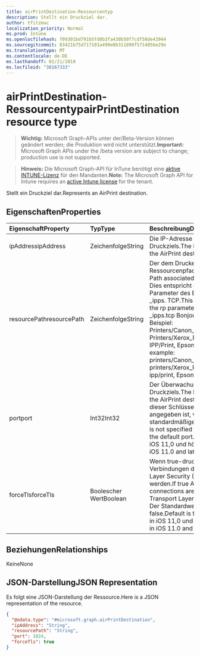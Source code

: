 ```yaml
---
title: airPrintDestination-Ressourcentyp
description: Stellt ein Druckziel dar.
author: tfitzmac
localization_priority: Normal
ms.prod: Intune
ms.openlocfilehash: f09301bd791b5fd8b3fa430b50f7cdf58de43944
ms.sourcegitcommit: 03421b75d717101a499e0b311890f5714056e29e
ms.translationtype: MT
ms.contentlocale: de-DE
ms.lasthandoff: 02/21/2019
ms.locfileid: "30167333"
---
```

# <a name="airprintdestination-resource-type"></a><span data-ttu-id="d2555-103">airPrintDestination-Ressourcentyp</span><span class="sxs-lookup"><span data-stu-id="d2555-103">airPrintDestination resource type</span></span>

> <span data-ttu-id="d2555-104">**Wichtig:** Microsoft Graph-APIs unter der/Beta-Version können geändert werden; die Produktion wird nicht unterstützt.</span><span class="sxs-lookup"><span data-stu-id="d2555-104">**Important:** Microsoft Graph APIs under the /beta version are subject to change; production use is not supported.</span></span>

> <span data-ttu-id="d2555-105">**Hinweis:** Die Microsoft Graph-API für InTune benötigt eine [aktive INTUNE-Lizenz](https://go.microsoft.com/fwlink/?linkid=839381) für den Mandanten.</span><span class="sxs-lookup"><span data-stu-id="d2555-105">**Note:** The Microsoft Graph API for Intune requires an [active Intune license](https://go.microsoft.com/fwlink/?linkid=839381) for the tenant.</span></span>

<span data-ttu-id="d2555-106">Stellt ein Druckziel dar.</span><span class="sxs-lookup"><span data-stu-id="d2555-106">Represents an AirPrint destination.</span></span>

## <a name="properties"></a><span data-ttu-id="d2555-107">Eigenschaften</span><span class="sxs-lookup"><span data-stu-id="d2555-107">Properties</span></span>
|<span data-ttu-id="d2555-108">Eigenschaft</span><span class="sxs-lookup"><span data-stu-id="d2555-108">Property</span></span>|<span data-ttu-id="d2555-109">Typ</span><span class="sxs-lookup"><span data-stu-id="d2555-109">Type</span></span>|<span data-ttu-id="d2555-110">Beschreibung</span><span class="sxs-lookup"><span data-stu-id="d2555-110">Description</span></span>|
|:---|:---|:---|
|<span data-ttu-id="d2555-111">ipAddress</span><span class="sxs-lookup"><span data-stu-id="d2555-111">ipAddress</span></span>|<span data-ttu-id="d2555-112">Zeichenfolge</span><span class="sxs-lookup"><span data-stu-id="d2555-112">String</span></span>|<span data-ttu-id="d2555-113">Die IP-Adresse des Druckziels.</span><span class="sxs-lookup"><span data-stu-id="d2555-113">The IP Address of the AirPrint destination.</span></span>|
|<span data-ttu-id="d2555-114">resourcePath</span><span class="sxs-lookup"><span data-stu-id="d2555-114">resourcePath</span></span>|<span data-ttu-id="d2555-115">Zeichenfolge</span><span class="sxs-lookup"><span data-stu-id="d2555-115">String</span></span>|<span data-ttu-id="d2555-116">Der dem Drucker zugeordnete Ressourcenpfad.</span><span class="sxs-lookup"><span data-stu-id="d2555-116">The Resource Path associated with the printer.</span></span> <span data-ttu-id="d2555-117">Dies entspricht dem RP-Parameter des Bonjour-Eintrags _ipps. TCP.</span><span class="sxs-lookup"><span data-stu-id="d2555-117">This corresponds to the rp parameter of the _ipps.tcp Bonjour record.</span></span> <span data-ttu-id="d2555-118">Beispiel: Printers/Canon_MG5300_series, Printers/Xerox_Phaser_7600, IPP/Print, Epson_IPP_Printer.</span><span class="sxs-lookup"><span data-stu-id="d2555-118">For example: printers/Canon_MG5300_series, printers/Xerox_Phaser_7600, ipp/print, Epson_IPP_Printer.</span></span>|
|<span data-ttu-id="d2555-119">port</span><span class="sxs-lookup"><span data-stu-id="d2555-119">port</span></span>|<span data-ttu-id="d2555-120">Int32</span><span class="sxs-lookup"><span data-stu-id="d2555-120">Int32</span></span>|<span data-ttu-id="d2555-121">Der Überwachungs-Port des Druckziels.</span><span class="sxs-lookup"><span data-stu-id="d2555-121">The listening port of the AirPrint destination.</span></span> <span data-ttu-id="d2555-122">Wenn dieser Schlüssel nicht angegeben ist, verwendet der standardmäßige Port.</span><span class="sxs-lookup"><span data-stu-id="d2555-122">If this key is not specified AirPrint will use the default port.</span></span> <span data-ttu-id="d2555-123">Verfügbar in iOS 11,0 und höher.</span><span class="sxs-lookup"><span data-stu-id="d2555-123">Available in iOS 11.0 and later.</span></span>|
|<span data-ttu-id="d2555-124">forceTls</span><span class="sxs-lookup"><span data-stu-id="d2555-124">forceTls</span></span>|<span data-ttu-id="d2555-125">Boolescher Wert</span><span class="sxs-lookup"><span data-stu-id="d2555-125">Boolean</span></span>|<span data-ttu-id="d2555-126">Wenn true-druckverbindungs Verbindungen durch Transport Layer Security (TLS) gesichert werden.</span><span class="sxs-lookup"><span data-stu-id="d2555-126">If true AirPrint connections are secured by Transport Layer Security (TLS).</span></span> <span data-ttu-id="d2555-127">Der Standardwert ist false.</span><span class="sxs-lookup"><span data-stu-id="d2555-127">Default is false.</span></span> <span data-ttu-id="d2555-128">Verfügbar in iOS 11,0 und höher.</span><span class="sxs-lookup"><span data-stu-id="d2555-128">Available in iOS 11.0 and later.</span></span>|

## <a name="relationships"></a><span data-ttu-id="d2555-129">Beziehungen</span><span class="sxs-lookup"><span data-stu-id="d2555-129">Relationships</span></span>
<span data-ttu-id="d2555-130">Keine</span><span class="sxs-lookup"><span data-stu-id="d2555-130">None</span></span>

## <a name="json-representation"></a><span data-ttu-id="d2555-131">JSON-Darstellung</span><span class="sxs-lookup"><span data-stu-id="d2555-131">JSON Representation</span></span>
<span data-ttu-id="d2555-132">Es folgt eine JSON-Darstellung der Ressource.</span><span class="sxs-lookup"><span data-stu-id="d2555-132">Here is a JSON representation of the resource.</span></span>
<!-- {
  "blockType": "resource",
  "@odata.type": "microsoft.graph.airPrintDestination"
}
-->
``` json
{
  "@odata.type": "#microsoft.graph.airPrintDestination",
  "ipAddress": "String",
  "resourcePath": "String",
  "port": 1024,
  "forceTls": true
}
```




